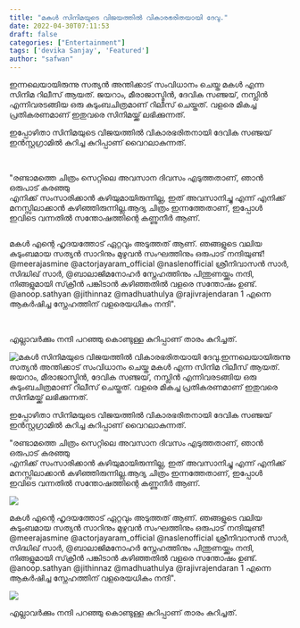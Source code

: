 ```yaml
---
title: "മകൾ സിനിമയുടെ വിജയത്തിൽ വികാരഭരിതയായി ദേവു."
date: 2022-04-30T07:11:53
draft: false
categories: ["Entertainment"]
tags: ['devika Sanjay', 'Featured']
author: "safwan"
---
```


<!-- wp:paragraph -->
<p>ഇന്നലെയായിരുന്നു  സത്യൻ അന്തിക്കാട് സംവിധാനം ചെയ്ത മകൾ എന്ന സിനിമ റിലീസ് ആയത്. ജയറാം, മീരാജാസ്മിൻ, ദേവിക സഞ്ജയ്, നസ്ലിൻ എന്നിവരടങ്ങിയ ഒരു കുടുംബചിത്രമാണ്  റിലീസ് ചെയ്തത്. വളരെ മികച്ച പ്രതികരണമാണ് ഇതുവരെ സിനിമയ്ക്ക് ലഭിക്കുന്നത്.</p>
<!-- /wp:paragraph -->

<!-- wp:paragraph -->
<p>ഇപ്പോഴിതാ സിനിമയുടെ വിജയത്തിൽ വികാരഭരിതനായി ദേവിക സഞ്ജയ് ഇൻസ്റ്റഗ്രാമിൽ കുറിച്ച കുറിപ്പാണ് വൈറലാകുന്നത്.</p>
<!-- /wp:paragraph -->

<!-- wp:image {"id":331881,"sizeSlug":"large"} -->
<figure class="wp-block-image size-large"><img src="https://cdn.boolokam.com/articles/2022/04/279286100_382986157064010_8256834861939376320_n-1024x1024.jpg" alt="" class="wp-image-331881"/></figure>
<!-- /wp:image -->

<!-- wp:paragraph -->
<p><br />"രണ്ടാമത്തെ ചിത്രം സെറ്റിലെ അവസാന ദിവസം എടുത്തതാണ്, ഞാൻ ഒരുപാട് കരഞ്ഞു<br />എനിക്ക് സംസാരിക്കാൻ കഴിയുമായിരുന്നില്ല, ഇത് അവസാനിച്ചു എന്ന് എനിക്ക് മനസ്സിലാക്കാൻ കഴിഞ്ഞിരുന്നില്ല.ആദ്യ ചിത്രം ഇന്നത്തേതാണ്, ഇപ്പോൾ ഇവിടെ വന്നതിൽ സന്തോഷത്തിന്റെ കണ്ണുനീർ ആണ്.</p>
<!-- /wp:paragraph -->

<!-- wp:image {"id":331882,"sizeSlug":"large"} -->
<figure class="wp-block-image size-large"><img src="https://cdn.boolokam.com/articles/2022/04/279307966_863653957774664_8823499206743240986_n-1024x1024.jpg" alt="" class="wp-image-331882"/></figure>
<!-- /wp:image -->

<!-- wp:paragraph -->
<p>മകൾ എന്റെ ഹൃദയത്തോട് ഏറ്റവും അടുത്തത് ആണ്. ഞങ്ങളുടെ  വലിയ കുടുംബമായ സത്യൻ സാറിനും മുഴുവൻ സംഘത്തിനും ഒരുപാട് നന്ദിയുണ്ട്! @meerajasmine @actorjayaram_official @naslenofficial  ശ്രീനിവാസൻ സാർ, സിദ്ധിഖ് സാർ, @ബാലാജിമനോഹർ സ്നേഹത്തിനും പിന്തുണയ്ക്കും നന്ദി, നിങ്ങളുമായി സ്‌ക്രീൻ പങ്കിടാൻ കഴിഞ്ഞതിൽ വളരെ സന്തോഷം ഉണ്ട്. @anoop.sathyan @jithinnaz @madhuathulya @rajivrajendaran 1 എന്നെ ആകർഷിച്ച സ്നേഹത്തിന് വളരെയധികം നന്ദി".</p>
<!-- /wp:paragraph -->

<!-- wp:image {"id":331883,"sizeSlug":"large"} -->
<figure class="wp-block-image size-large"><img src="https://cdn.boolokam.com/articles/2022/04/274012593_491424889046662_2928067059277246478_n-1024x1024.jpg" alt="" class="wp-image-331883"/></figure>
<!-- /wp:image -->

<!-- wp:paragraph -->
<p><br />എല്ലാവർക്കും നന്ദി പറഞ്ഞു കൊണ്ടുള്ള കുറിപ്പാണ് താരം കുറിച്ചത്.</p>
<!-- /wp:paragraph -->


![മകൾ സിനിമയുടെ വിജയത്തിൽ വികാരഭരിതയായി ദേവു.](https://cdn.boolokam.com/articles/2022/04/279286100_382986157064010_8256834861939376320_n-1024x1024.jpg)ഇന്നലെയായിരുന്നു സത്യൻ അന്തിക്കാട് സംവിധാനം ചെയ്ത മകൾ എന്ന സിനിമ റിലീസ് ആയത്. ജയറാം, മീരാജാസ്മിൻ, ദേവിക സഞ്ജയ്, നസ്ലിൻ എന്നിവരടങ്ങിയ ഒരു കുടുംബചിത്രമാണ് റിലീസ് ചെയ്തത്. വളരെ മികച്ച പ്രതികരണമാണ് ഇതുവരെ സിനിമയ്ക്ക് ലഭിക്കുന്നത്.

ഇപ്പോഴിതാ സിനിമയുടെ വിജയത്തിൽ വികാരഭരിതനായി ദേവിക സഞ്ജയ് ഇൻസ്റ്റഗ്രാമിൽ കുറിച്ച കുറിപ്പാണ് വൈറലാകുന്നത്.

  
"രണ്ടാമത്തെ ചിത്രം സെറ്റിലെ അവസാന ദിവസം എടുത്തതാണ്, ഞാൻ ഒരുപാട് കരഞ്ഞു  
എനിക്ക് സംസാരിക്കാൻ കഴിയുമായിരുന്നില്ല, ഇത് അവസാനിച്ചു എന്ന് എനിക്ക് മനസ്സിലാക്കാൻ കഴിഞ്ഞിരുന്നില്ല.ആദ്യ ചിത്രം ഇന്നത്തേതാണ്, ഇപ്പോൾ ഇവിടെ വന്നതിൽ സന്തോഷത്തിന്റെ കണ്ണുനീർ ആണ്.

![](https://cdn.boolokam.com/articles/2022/04/279307966_863653957774664_8823499206743240986_n-1024x1024.jpg)

മകൾ എന്റെ ഹൃദയത്തോട് ഏറ്റവും അടുത്തത് ആണ്. ഞങ്ങളുടെ വലിയ കുടുംബമായ സത്യൻ സാറിനും മുഴുവൻ സംഘത്തിനും ഒരുപാട് നന്ദിയുണ്ട്! @meerajasmine @actorjayaram_official @naslenofficial ശ്രീനിവാസൻ സാർ, സിദ്ധിഖ് സാർ, @ബാലാജിമനോഹർ സ്നേഹത്തിനും പിന്തുണയ്ക്കും നന്ദി, നിങ്ങളുമായി സ്‌ക്രീൻ പങ്കിടാൻ കഴിഞ്ഞതിൽ വളരെ സന്തോഷം ഉണ്ട്. @anoop.sathyan @jithinnaz @madhuathulya @rajivrajendaran 1 എന്നെ ആകർഷിച്ച സ്നേഹത്തിന് വളരെയധികം നന്ദി".

![](https://cdn.boolokam.com/articles/2022/04/274012593_491424889046662_2928067059277246478_n-1024x1024.jpg)

  
എല്ലാവർക്കും നന്ദി പറഞ്ഞു കൊണ്ടുള്ള കുറിപ്പാണ് താരം കുറിച്ചത്.
